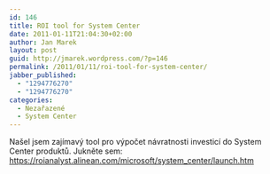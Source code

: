 ```yaml
---
id: 146
title: ROI tool for System Center
date: 2011-01-11T21:04:30+02:00
author: Jan Marek
layout: post
guid: http://jmarek.wordpress.com/?p=146
permalink: /2011/01/11/roi-tool-for-system-center/
jabber_published:
  - "1294776270"
  - "1294776270"
categories:
  - Nezařazené
  - System Center
---
```

Našel jsem zajímavý tool pro výpočet návratnosti investicí do System Center produktů. Jukněte sem: <https://roianalyst.alinean.com/microsoft/system_center/launch.htm>

